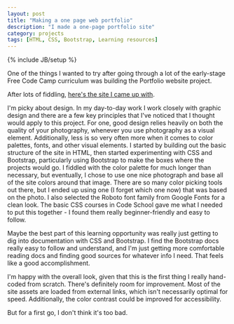 ```yaml
---
layout: post
title: "Making a one page web portfolio"
description: "I made a one-page portfolio site"
category: projects
tags: [HTML, CSS, Bootstrap, Learning resources]
---
```

{% include JB/setup %}

One of the things I wanted to try after going through a lot of the early-stage Free Code Camp curriculum was building the Portfolio website project.

After lots of fiddling, [here's the site I came up with](https://hnotess.github.io/fccportfolio/).

I'm picky about design. In my day-to-day work I work closely with graphic design and there are a few key principles that I've noticed that I thought would apply to this project. For one, good design relies heavily on both the quality of your photography, whenever you use photography as a visual element. Additionally, less is so very often more when it comes to color palettes, fonts, and other visual elements. I started by building out the basic structure of the site in HTML, then started experimenting with CSS and Bootstrap, particularly using Bootstrap to make the boxes where the projects would go. I fiddled with the color palette for much longer than necessary, but eventually, I chose to use one nice photograph and base all of the site colors around that image. There are so many color picking tools out there, but I ended up using one (I forget which one now) that was based on the photo. I also selected the Roboto font family from Google Fonts for a clean look. The basic CSS courses in Code School gave me what I needed to put this together - I found them really beginner-friendly and easy to follow.

Maybe the best part of this learning opportunity was really just getting to dig into documentation with CSS and Bootstrap. I find the Bootstrap docs really easy to follow and understand, and I'm just getting more comfortable reading docs and finding good sources for whatever info I need. That feels like a good accomplishment.

I'm happy with the overall look, given that this is the first thing I really hand-coded from scratch. There's definitely room for improvement. Most of the site assets are loaded from external links, which isn't necessarily optimal for speed. Additionally, the color contrast could be improved for accessibility. 

But for a first go, I don't think it's too bad. 